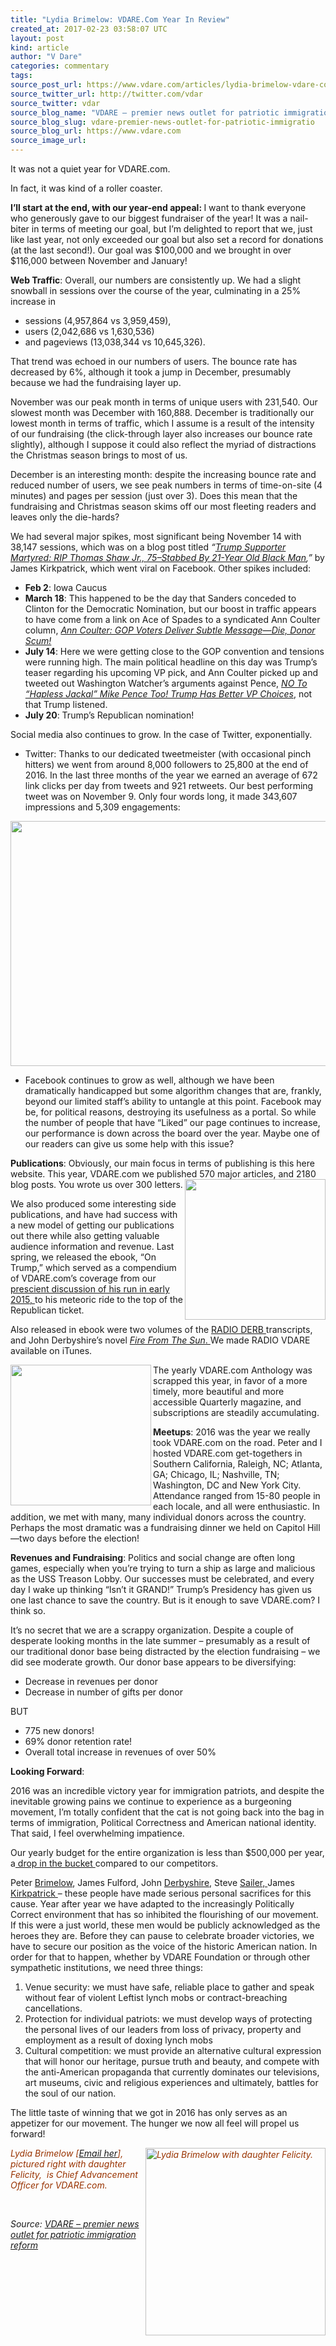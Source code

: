 ```yaml
---
title: "Lydia Brimelow: VDARE.Com Year In Review"
created_at: 2017-02-23 03:58:07 UTC
layout: post
kind: article
author: "V Dare"
categories: commentary
tags: 
source_post_url: https://www.vdare.com/articles/lydia-brimelow-vdare-com-year-in-review
source_twitter_url: http://twitter.com/vdar
source_twitter: vdar
source_blog_name: "VDARE – premier news outlet for patriotic immigration reform"
source_blog_slug: vdare-premier-news-outlet-for-patriotic-immigratio
source_blog_url: https://www.vdare.com
source_image_url: 
---
```

<div class="pf-content"><p>It was not a quiet year for VDARE.com.</p>
<p>In fact, it was kind of a roller coaster.</p>
<p><strong>I’ll start at the end, with our year-end appeal: </strong>I want to thank everyone who generously gave to our biggest fundraiser of the year! It was a nail-biter in terms of meeting our goal, but I’m delighted to report that we, just like last year, not only exceeded our goal but also set a record for donations (at the last second!). Our goal was $100,000 and we brought in over $116,000 between November and January!</p>
<p><strong>Web Traffic</strong>: Overall, our numbers are consistently up. We had a slight snowball in sessions over the course of the year, culminating in a 25% increase in</p>
<ul>
<li>sessions (4,957,864 vs 3,959,459),</li>
<li>users (2,042,686 vs 1,630,536)</li>
<li>and pageviews (13,038,344 vs 10,645,326).</li>
</ul>
<p>That trend was echoed in our numbers of users. The bounce rate has decreased by 6%, although it took a jump in December, presumably because we had the fundraising layer up.</p>
<p>November was our peak month in terms of unique users with 231,540. Our slowest month was December with 160,888. December is traditionally our lowest month in terms of traffic, which I assume is a result of the intensity of our fundraising (the click-through layer also increases our bounce rate slightly), although I suppose it could also reflect the myriad of distractions the Christmas season brings to most of us.</p>
<p>December is an interesting month: despite the increasing bounce rate and reduced number of users, we see peak numbers in terms of time-on-site (4 minutes) and pages per session (just over 3). Does this mean that the fundraising and Christmas season skims off our most fleeting readers and leaves only the die-hards?</p>
<p>We had several major spikes, most significant being November 14 with 38,147 sessions, which was on a blog post titled <em>“<a href="http://www.vdare.com/posts/trump-supporter-martyred-rip-thomas-shaw-jr-75-stabbed-by-21-year-old-black-man">Trump Supporter Martyred: RIP Thomas Shaw Jr., 75–Stabbed By 21-Year Old Black Man</a>,”</em> by James Kirkpatrick, which went viral on Facebook. Other spikes included:</p>
<ul>
<li><strong>Feb 2</strong>: Iowa Caucus</li>
<li><strong>March 18</strong>: This happened to be the day that Sanders conceded to Clinton for the Democratic Nomination, but our boost in traffic appears to have come from a link on Ace of Spades to a syndicated Ann Coulter column, <a href="http://www.vdare.com/articles/ann-coulter-gop-voters-deliver-subtle-message-die-donor-scum"><em>Ann Coulter: GOP Voters Deliver Subtle Message—Die, Donor Scum!</em></a></li>
<li><strong>July 14</strong>: Here we were getting close to the GOP convention and tensions were running high. The main political headline on this day was Trump’s teaser regarding his upcoming VP pick, and Ann Coulter picked up and tweeted out Washington Watcher’s arguments against Pence, <a href="http://www.vdare.com/articles/no-to-hapless-jackal-mike-pence-too-trump-has-better-vp-choices"><em>NO To “Hapless Jackal” Mike Pence Too! Trump Has Better VP Choices</em></a>, not that Trump listened.</li>
<li><strong>July 20</strong>: Trump’s Republican nomination!</li>
</ul>
<p>Social media also continues to grow. In the case of Twitter, exponentially.</p>
<ul>
<li>Twitter: Thanks to our dedicated tweetmeister (with occasional pinch hitters) we went from around 8,000 followers to 25,800 at the end of 2016. In the last three months of the year we earned an average of 672 link clicks per day from tweets and 921 retweets. Our best performing tweet was on November 9. Only four words long, it made 343,607 impressions and 5,309 engagements:</li>
</ul>
<p><a href="https://www.facebook.com/OfficialAnnCoulter/posts/1013039535472527"><img class="aligncenter size-full wp-image-107824" title="" src="https://s3-us-west-2.amazonaws.com/vdare-live/wp-content/uploads/2017/02/22225331/gohome.png" alt="" width="683" height="392" srcset="https://s3-us-west-2.amazonaws.com/vdare-live/wp-content/uploads/2017/02/22225331/gohome.png 683w, https://s3-us-west-2.amazonaws.com/vdare-live/wp-content/uploads/2017/02/22225331/gohome-150x86.png 150w, https://s3-us-west-2.amazonaws.com/vdare-live/wp-content/uploads/2017/02/22225331/gohome-300x172.png 300w, https://s3-us-west-2.amazonaws.com/vdare-live/wp-content/uploads/2017/02/22225331/gohome-648x372.png 648w" sizes="(max-width: 683px) 100vw, 683px" /></a></p>
<ul>
<li>Facebook continues to grow as well, although we have been dramatically handicapped but some algorithm changes that are, frankly, beyond our limited staff’s ability to untangle at this point. Facebook may be, for political reasons, destroying its usefulness as a portal. So while the number of people that have “Liked” our page continues to increase, our performance is down across the board over the year. Maybe one of our readers can give us some help with this issue?</li>
</ul>
<p><strong>Publications</strong>: Obviously, our main focus in terms of publishing is this here website. This year, VDARE.com we published 570 major articles, and 2180 blog posts. You wrote us over 300 letters.<img src="https://s3-us-west-2.amazonaws.com/vdare-live/wp-content/uploads/2016/07/07052215/vdare-ontrump-cover-small.jpg" width="225" align="right" /></p>
<p>We also produced some interesting side publications, and have had success with a new model of getting our publications out there while also getting valuable audience information and revenue. Last spring, we released the ebook, “On Trump,” which served as a compendium of VDARE.com’s coverage from our <a href="http://www.vdare.com/articles/for-better-or-worse-donald-trump-may-be-the-only-immigration-patriot-running-for-president">prescient discussion of his run in early 2015, </a>to his meteoric ride to the top of the Republican ticket.</p><!-- TAG START { player: "7518-804336-VDare - Outstream - Rev", owner: "ONE Video by AOL", for: "ONE Video by AOL" - BEINJS } --><div id="57966237cc52c74a5e1363c4" class="vdb_player vdb_57966237cc52c74a5e1363c456bcd17ce4b018167fea5539">    <script type="text/javascript" src="//delivery.vidible.tv/jsonp/pid=57966237cc52c74a5e1363c4/56bcd17ce4b018167fea5539_bein.js"></script></div><!-- TAG END { date: 07/25/16 } -->
<p>Also released in ebook were two volumes of the <a href="http://www.vdare.com/radios">RADIO DERB </a>transcripts, and John Derbyshire’s novel <a href="https://www.amazon.com/Fire-Sun-John-Derbyshire-ebook/dp/B00785HJSQ"><em>Fire From The Sun</em>. </a>We made RADIO VDARE available on iTunes.</p>
<p><img src="https://images-na.ssl-images-amazon.com/images/I/51MK-Eh-ZlL._SY346_.jpg" width="225" align="left" />The yearly VDARE.com Anthology was scrapped this year, in favor of a more timely, more beautiful and more accessible Quarterly magazine, and subscriptions are steadily accumulating.</p>
<p><strong>Meetups</strong>: 2016 was the year we really took VDARE.com on the road. Peter and I hosted VDARE.com get-togethers in Southern California, Raleigh, NC; Atlanta, GA; Chicago, IL; Nashville, TN; Washington, DC and New York City. Attendance ranged from 15-80 people in each locale, and all were enthusiastic. In addition, we met with many, many individual donors across the country. Perhaps the most dramatic was a fundraising dinner we held on Capitol Hill—two days before the election!</p>
<p><strong>Revenues and Fundraising</strong>: Politics and social change are often long games, especially when you’re trying to turn a ship as large and malicious as the USS Treason Lobby. Our successes must be celebrated, and every day I wake up thinking “Isn’t it GRAND!” Trump’s Presidency has given us one last chance to save the country. But is it enough to save VDARE.com? I think so.</p>
<p>It’s no secret that we are a scrappy organization. Despite a couple of desperate looking months in the late summer – presumably as a result of our traditional donor base being distracted by the election fundraising – we did see moderate growth. Our donor base appears to be diversifying:</p>
<ul>
<li>Decrease in revenues per donor</li>
<li>Decrease in number of gifts per donor</li>
</ul>
<p>BUT</p>
<ul>
<li>775 new donors!</li>
<li>69% donor retention rate!</li>
<li>Overall total increase in revenues of over 50%</li>
</ul>
<p><strong>Looking Forward</strong>:</p>
<p>2016 was an incredible victory year for immigration patriots, and despite the inevitable growing pains we continue to experience as a burgeoning movement, I’m totally confident that the cat is not going back into the bag in terms of immigration, Political Correctness and American national identity. That said, I feel overwhelming impatience.</p>
<p>Our yearly budget for the entire organization is less than $500,000 per year, a<a href="http://www.vdare.com/articles/the-fulford-file-christmas-appeal-for-starving-vdarecom-workers"> drop in the bucket </a>compared to our competitors.</p>
<p>Peter <a href="http://www.vdare.com/users/peter-brimelow">Brimelow</a>, James Fulford, John <a href="http://www.vdare.com/users/john-derbyshire">Derbyshire</a>, Steve <a href="http://www.vdare.com/users/steve-sailer">Sailer, </a>James <a href="http://www.vdare.com/users/jason-kirkpatrick">Kirkpatrick </a>– these people have made serious personal sacrifices for this cause. Year after year we have adapted to the increasingly Politically Correct environment that has so inhibited the flourishing of our movement. If this were a just world, these men would be publicly acknowledged as the heroes they are. Before they can pause to celebrate broader victories, we have to secure our position as the voice of the historic American nation. In order for that to happen, whether by VDARE Foundation or through other sympathetic institutions, we need three things:</p>
<ol>
<li>Venue security: we must have safe, reliable place to gather and speak without fear of violent Leftist lynch mobs or contract-breaching cancellations.</li>
<li>Protection for individual patriots: we must develop ways of protecting the personal lives of our leaders from loss of privacy, property and employment as a result of doxing lynch mobs</li>
<li>Cultural competition: we must provide an alternative cultural expression that will honor our heritage, pursue truth and beauty, and compete with the anti-American propaganda that currently dominates our televisions, art museums, civic and religious experiences and ultimately, battles for the soul of our nation.</li>
</ol>
<p>The little taste of winning that we got in 2016 has only serves as an appetizer for our movement. The hunger we now all feel will propel us forward!</p>
<p><span style="color: #993300;"><em><img class="alignright wp-image-105583 size-medium" title="" src="https://s3-us-west-2.amazonaws.com/vdare-live/wp-content/uploads/2017/01/24155716/Lydia-and-Felicity-Picture-288x300.jpg" alt="Lydia Brimelow with daughter Felicity." width="288" height="300" align="right" srcset="https://s3-us-west-2.amazonaws.com/vdare-live/wp-content/uploads/2017/01/24155716/Lydia-and-Felicity-Picture-288x300.jpg 288w, https://s3-us-west-2.amazonaws.com/vdare-live/wp-content/uploads/2017/01/24155716/Lydia-and-Felicity-Picture-144x150.jpg 144w, https://s3-us-west-2.amazonaws.com/vdare-live/wp-content/uploads/2017/01/24155716/Lydia-and-Felicity-Picture-357x372.jpg 357w, https://s3-us-west-2.amazonaws.com/vdare-live/wp-content/uploads/2017/01/24155716/Lydia-and-Felicity-Picture.jpg 604w" sizes="(max-width: 288px) 100vw, 288px" /></em></span></p>
<p><span style="color: #993300;"><em>Lydia Brimelow [<a href="mailto:lbrimelow@vdare.com">Email her</a>], pictured right with daughter Felicity,  is Chief Advancement Officer for VDARE.com.</em></span></p>
<p>&nbsp;</p>
</div><div class="">
    <i>Source: <a href="https://www.vdare.com">VDARE – premier news outlet for patriotic immigration reform</a></i>
</div>

